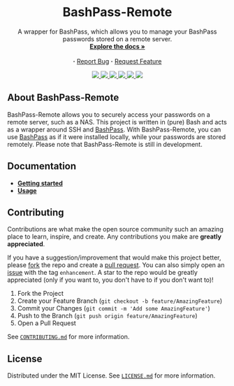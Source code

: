 <div align="center">
   <h1>
      BashPass-Remote
   </h1>
   <p align="center">
      A wrapper for BashPass, which allows you to manage your BashPass passwords stored on a remote server.
      <br/>
      <a href="https://github.com/AntonVanAssche/BashPass-Remote/wiki"><strong>Explore the docs »</strong></a>
      <br/>
      <br/>
      <strong>·</strong>
      <a href="https://github.com/AntonVanAssche/BashPass-Remote/issues">Report Bug</a>
      <strong>·</strong>
      <a href="https://github.com/AntonVanAssche/BashPass-Remote/issues">Request Feature</a>
   </p>
   <p align="center">
      <a href="https://github.com/AntonVanAssche/BashPass-Remote/graphs/contributors">
         <img src="https://img.shields.io/github/contributors/AntonVanAssche/BashPass-Remote.svg?style=for-the-badge">
      </a>
      <a href="https://github.com/AntonVanAssche/BashPass-Remote/releases/latest/">
         <img src="https://img.shields.io/github/release/AntonVanAssche/BashPass-Remote.svg?style=for-the-badge">
      </a>
      <a href="https://github.com/AntonVanAssche/BashPass-Remote/network/members">
         <img src="https://img.shields.io/github/forks/AntonVanAssche/BashPass-Remote.svg?style=for-the-badge">
      </a>
      <a href="https://github.com/github_username/AntonVanAssche/BashPass-Remote">
         <img src="https://img.shields.io/github/stars/AntonVanAssche/BashPass-Remote.svg?style=for-the-badge">
      </a>
      <a href="https://github.com/github_username/AntonVanAssche/BashPass-Remote">
         <img src="https://img.shields.io/github/issues/AntonVanAssche/BashPass-Remote.svg?style=for-the-badge">
      </a>
      <a href="https://github.com/AntonVanAssche/BashPass-Remote/blob/master/LICENSE.md">
         <img src="https://img.shields.io/github/license/AntonVanAssche/BashPass-Remote.svg?style=for-the-badge">
      </a>
</div>

## About BashPass-Remote

BashPass-Remote allows you to securely access your passwords on a remote server, such as a NAS.
This project is written in (pure) Bash and acts as a wrapper around SSH and [BashPass](https://www.github.com/AntonVanAssche/BashPass).
With BashPass-Remote, you can use [BashPass](https://www.github.com/AntonVanAssche/BashPass) as if it were installed locally, while your passwords are stored remotely.
Please note that BashPass-Remote is still in development.

## Documentation

-   **[Getting started](https://github.com/AntonVanAssche/BashPass-Remote/wiki/Getting-Started)**
-   **[Usage](https://github.com/AntonVanAssche/BashPass-Remote/wiki/Usage)**

## Contributing

Contributions are what make the open source community such an amazing place to learn, inspire, and create. Any contributions you make are **greatly appreciated**.

If you have a suggestion/improvement that would make this project better, please [fork](https://github.com/AntonVanAssche/BashPass-Remote/fork) the repo and create a [pull request](https://github.com/AntonVanAssche/BashPass-Remote/pulls). You can also simply open an [issue](https://github.com/AntonVanAssche/BashPass-Remote/issues) with the tag `enhancement`.
A star to the repo would be greatly appreciated (only if you want to, you don't have to if you don't want to)!

1. Fork the Project
2. Create your Feature Branch (`git checkout -b feature/AmazingFeature`)
3. Commit your Changes (`git commit -m 'Add some AmazingFeature'`)
4. Push to the Branch (`git push origin feature/AmazingFeature`)
5. Open a Pull Request

See [`CONTRIBUTING.md`](./CONTRIBUTING.md) for more information.

## License

Distributed under the MIT License. See [`LICENSE.md`](./LICENSE.md) for more information.
